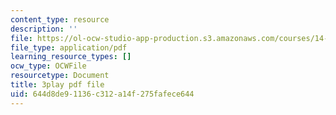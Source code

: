 ```yaml
---
content_type: resource
description: ''
file: https://ol-ocw-studio-app-production.s3.amazonaws.com/courses/14-01sc-principles-of-microeconomics-fall-2011/644d8de91136c312a14f275fafece644_qRkAq_G_9cs.pdf
file_type: application/pdf
learning_resource_types: []
ocw_type: OCWFile
resourcetype: Document
title: 3play pdf file
uid: 644d8de9-1136-c312-a14f-275fafece644
---
```

